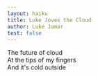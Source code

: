 ```yaml
---
layout: haiku
title: Luke Joves the Cloud
author: Luke Jamar
test: false
---
```


The future of cloud <br>
At the tips of my fingers <br>
And it's cold outside <br>
